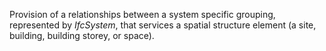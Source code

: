 ﻿Provision of a relationships between a system specific grouping, represented by _IfcSystem_, that services a spatial structure element (a site, building, building storey, or space).
